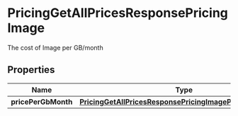 

# PricingGetAllPricesResponsePricingImage

The cost of Image per GB/month

## Properties

| Name | Type | Description | Notes |
|------------ | ------------- | ------------- | -------------|
|**pricePerGbMonth** | [**PricingGetAllPricesResponsePricingImagePricePerGbMonth**](PricingGetAllPricesResponsePricingImagePricePerGbMonth.md) |  |  |



